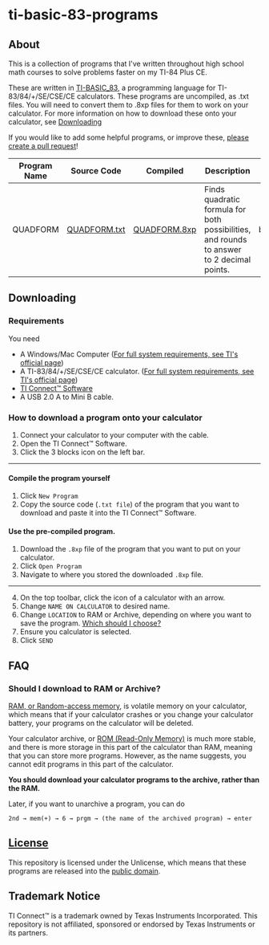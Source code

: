 # ti-basic-83-programs

## About

This is a collection of programs that I've written throughout high school math courses to solve problems faster on my TI-84 Plus CE.

These are written in [TI-BASIC_83](https://en.wikipedia.org/wiki/TI-BASIC_83), a programming language for TI-83/84/+/SE/CSE/CE calculators. These programs are uncompiled, as .txt files. You will need to convert them to .8xp files for them to work on your calculator. For more information on how to download these onto your calculator, see [Downloading](##Downloading)

If you would like to add some helpful programs, or improve these, [please create a pull request]([https://help.github.com/en/github/collaborating-with-issues-and-pull-requests/creating-a-pull-request](https://help.github.com/en/github/collaborating-with-issues-and-pull-requests/creating-a-pull-request))!

| Program Name | Source Code | Compiled | Description | Equation | Configuration |
| --- | --- | --- | --- | --- | --- |
| QUADFORM     | [QUADFORM.txt](QUADFORM/QUADFORM.txt) | [QUADFORM.8xp](QUADFORM/QUADFORM.8xp) | Finds quadratic formula for both possibilities, and rounds to answer to 2 decimal points. | b±√((b²-4ac)÷(2a)) | `mode → NUMBER TYPE → a+bi`

## Downloading

### Requirements

You need

* A Windows/Mac Computer ([For full system requirements, see TI's official page](https://education.ti.com/en/products/computer-software/ti-connect-sw#lightbox=ti-connect-ce-get-the-right-version))
* A TI-83/84/+/SE/CSE/CE calculator. ([For full system requirements, see TI's official page](https://education.ti.com/en/products/computer-software/ti-connect-sw#lightbox=ti-connect-ce-get-the-right-version))
* [TI Connect™ Software](https://education.ti.com/en/products/computer-software/ti-connect-sw)
* A USB 2.0 A to Mini B cable.

### How to download a program onto your calculator

1. Connect your calculator to your computer with the cable.
2. Open the TI Connect™ Software.
3. Click the 3 blocks icon on the left bar.

---

#### Compile the program yourself

1. Click `New Program`
2. Copy the source code (`.txt file`) of the program that you want to download and paste it into the TI Connect™ Software.

#### Use the pre-compiled program.

1. Download the `.8xp` file of the program that you want to put on your calculator.
2. Click `Open Program`
3. Navigate to where you stored the downloaded `.8xp` file.

---

4. On the top toolbar, click the icon of a calculator with an arrow.
5. Change `NAME ON CALCULATOR` to desired name.
6. Change `LOCATION` to RAM or Archive, depending on where you want to save the program. [Which should I choose?](####Should-I-download-to-RAM-or-Archive?)
7. Ensure you calculator is selected.
8. Click `SEND`

## FAQ

### Should I download to RAM or Archive?

[RAM, or Random-access memory](https://en.wikipedia.org/wiki/Random-access_memory), is volatile memory on your calculator, which means that if your calculator crashes or you change your calculator battery, your programs on the calculator will be deleted.

Your calculator archive, or [ROM (Read-Only Memory)](https://en.wikipedia.org/wiki/Read-only_memory) is much more stable, and there is more storage in this part of the calculator than RAM, meaning that you can store more programs. However, as the name suggests, you cannot edit programs in this part of the calculator.

**You should download your calculator programs to the archive, rather than the RAM.**

Later, if you want to unarchive a program, you can do

`2nd → mem(+) → 6 → prgm → (the name of the archived program) → enter`

## [License](LICENSE)

This repository is licensed under the Unlicense, which means that these programs are released into the [public domain](https://en.wikipedia.org/wiki/Public_domain).

## Trademark Notice
TI Connect™ is a trademark owned by Texas Instruments Incorporated. This repository is not affiliated, sponsored or endorsed by Texas Instruments or its partners. 
